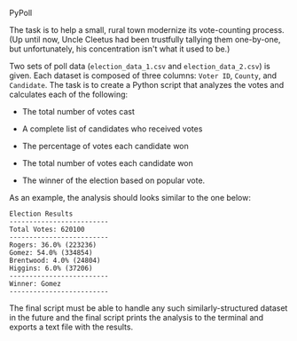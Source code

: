 
 PyPoll


The task is to help a small, rural town modernize its vote-counting process. (Up until now, Uncle Cleetus had been trustfully tallying them one-by-one, but unfortunately, his concentration isn't what it used to be.)

Two sets of poll data (`election_data_1.csv` and `election_data_2.csv`) is given. Each dataset is composed of three columns: `Voter ID`, `County`, and `Candidate`. The task is to create a Python script that analyzes the votes and calculates each of the following:

* The total number of votes cast

* A complete list of candidates who received votes

* The percentage of votes each candidate won

* The total number of votes each candidate won

* The winner of the election based on popular vote.

As an example, the analysis should looks similar to the one below:

```
Election Results
-------------------------
Total Votes: 620100
-------------------------
Rogers: 36.0% (223236)
Gomez: 54.0% (334854)
Brentwood: 4.0% (24804)
Higgins: 6.0% (37206)
-------------------------
Winner: Gomez
-------------------------
```

The final script must be able to handle any such similarly-structured dataset in the future and the final script  prints the analysis to the terminal and exports a text file with the results.

